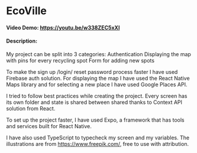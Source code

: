 # EcoVille
#### Video Demo:  https://youtu.be/w338ZEC5xXI
#### Description:

My project can be split into 3 categories:
Authentication
Displaying the map with pins for every recycling spot
Form for adding new spots

To make the sign up /login/ reset password process faster I have used Firebase auth solution.
For displaying the map I have used the React Native Maps library and for selecting a new place I have used Google Places API.

I tried to follow best practices while creating the project. Every screen has its own folder and state is shared between shared thanks to Context API solution from React.

To set up the project faster, I have used Expo, a framework  that has tools and services built for React Native.

I have also used TypeScript to typecheck my screen and my variables. The illustrations are from https://www.freepik.com/, free to use with attribution. 
